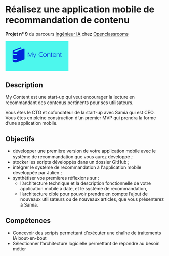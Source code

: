 # Réalisez une application mobile de recommandation de contenu

**Projet n° 9** du parcours [Ingénieur IA](https://openclassrooms.com/fr/paths/188-ingenieur-ia) chez [Openclassrooms](https://openclassrooms.com/fr/)

<img src="MyContent-logo.png" alt="My Content" width="200"/>

## Description
My Content est une start-up qui veut encourager la lecture en recommandant des contenus pertinents pour ses utilisateurs.

Vous êtes le CTO et cofondateur de la start-up avec Samia qui est CEO. Vous êtes en pleine construction d’un premier MVP qui prendra la forme d’une application mobile. 

## Objectifs
 - développer une première version de votre application mobile avec le système de recommandation que vous aurez développé ;
 - stocker les scripts développés dans un dossier GitHub ;
 - intégrer le système de recommandation à l'application mobile développée par Julien ;
 - synthétiser vos premières réflexions sur :
   - l’architecture technique et la description fonctionnelle de votre application mobile à date, et le système de recommandation,
   - l’architecture cible pour pouvoir prendre en compte l’ajout de nouveaux utilisateurs ou de nouveaux articles, que vous présenterez à Samia.



## Compétences
 - Concevoir des scripts permettant d’exécuter une chaîne de traitements IA bout-en-bout
 - Sélectionner l’architecture logicielle permettant de répondre au besoin métier
